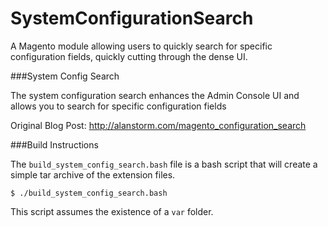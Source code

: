 SystemConfigurationSearch
=========================

A Magento module allowing users to quickly search for specific configuration fields, quickly cutting through the dense UI. 

###System Config Search

The system configuration search enhances the Admin Console UI and allows you to search for specific configuration fields

Original Blog Post: http://alanstorm.com/magento_configuration_search

###Build Instructions

The `build_system_config_search.bash` file is a bash script that will create a simple tar archive of the extension files. 

    $ ./build_system_config_search.bash
    
This script assumes the existence of a `var` folder.    